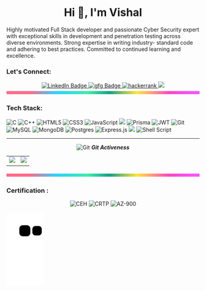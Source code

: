 

<h1 align="center">Hi 👋, I'm Vishal </h1>
<p>
  Highly motivated Full Stack developer and passionate Cyber Security expert with exceptional skills in development and penetration
  testing across diverse environments. Strong expertise in writing industry- standard code and adhering to best practices. Committed to continued
  learning and excellence.
</p>


<h3 align="left">Let's Connect:</h3>

<div id="badges" align = "center">
  <a href="https://www.linkedin.com/in/vishalpatsariya/">
    <img src="https://img.shields.io/badge/LinkedIn-blue?style=for-the-badge&logo=linkedin&logoColor=white" alt="LinkedIn Badge"/>
  </a>
    <a href="https://leetcode.com/itachi982/">
    <img src="https://img.shields.io/badge/-LeetCode-FFA116?style=for-the-badge&logo=LeetCode&logoColor=black" alt="gfg Badge"/>
  </a>
    <a href="https://www.hackerrank.com/profile/vishalpatsariya2">
      <img src="https://img.shields.io/badge/-Hackerrank-2EC866?style=for-the-badge&logo=HackerRank&logoColor=white" alt="hackerrank"/>
    </a>
   <a href="https://medium.com/@vishalpatsariya99">
      <img src="https://img.shields.io/badge/Medium-12100E?style=for-the-badge&logo=medium&logoColor=white/ alt="Medium">
    </a>

</div>

<img src="https://github.com/ArshErgon/ArshErgon/blob/main/assets/header/lineBar.png" width="100%" height="8px"/>

<h3 align="left">Tech Stack: </h3>

![C](https://img.shields.io/badge/c-%2300599C.svg?style=for-the-badge&logo=c&logoColor=white)
![C++](https://img.shields.io/badge/c++-%2300599C.svg?style=for-the-badge&logo=c%2B%2B&logoColor=white)
![HTML5](https://img.shields.io/badge/html5-%23E34F26.svg?style=for-the-badge&logo=html5&logoColor=white)
![CSS3](https://img.shields.io/badge/css3-%231572B6.svg?style=for-the-badge&logo=css3&logoColor=white)
![JavaScript](https://img.shields.io/badge/javascript-%23323330.svg?style=for-the-badge&logo=javascript&logoColor=%23F7DF1E)
[![](https://img.shields.io/badge/React--61DAFB?style=for-the-badge&logo=React)](#) 
![Prisma](https://img.shields.io/badge/Prisma-3982CE?style=for-the-badge&logo=Prisma&logoColor=white)
![JWT](https://img.shields.io/badge/JWT-black?style=for-the-badge&logo=JSON%20web%20tokens)
![Git](https://img.shields.io/badge/git-%23F05033.svg?style=for-the-badge&logo=git&logoColor=white)
![MySQL](https://img.shields.io/badge/mysql-%2300f.svg?style=for-the-badge&logo=mysql&logoColor=white)
![MongoDB](https://img.shields.io/badge/MongoDB-%234ea94b.svg?style=for-the-badge&logo=mongodb&logoColor=white)
![Postgres](https://img.shields.io/badge/postgres-%23316192.svg?style=for-the-badge&logo=postgresql&logoColor=white)
![Express.js](https://img.shields.io/badge/express.js-%23404d59.svg?style=for-the-badge&logo=express&logoColor=%2361DAFB)
[![](https://img.shields.io/badge/Linux--FCC624?style=for-the-badge&logo=Linux)](#)
![Shell Script](https://img.shields.io/badge/shell_script-%23121011.svg?style=for-the-badge&logo=gnu-bash&logoColor=white)



<hr>
<p align="center">
<img src="https://media.giphy.com/media/W5eoZHPpUx9sapR0eu/giphy.gif" width="30px" alt="Git"/>&nbsp;<i><b>Git Activeness</b></i></p>
 
<table cellpadding="0">
  <tr style="padding: 0">
    <!-- GitHub Stats Card -->  
    <td valign="top"><img height="200" src="https://github-readme-stats.vercel.app/api?username=itachi982&show_icons=true&theme=gruvbox"/></td>
    <!-- GitHub Top Language Card -->
    <td valign="top"><img height="200" src="https://github-readme-stats.vercel.app/api/top-langs/?username=itachi982&theme=radical&layout=compact&custom_title=Languages"/></td>
  </tr>
</table>

<p align="center">
  
<img src="https://github.com/ArshErgon/ArshErgon/blob/main/assets/header/lineBar.png" width="100%" height="8px"/>

<h3 align="left">Certification : </h3>

<div id="Certifications" align = "center">
  <img src="https://img.shields.io/badge/CEH-Certified-green.svg" alt="CEH">
  <img src="https://img.shields.io/badge/CRTP-Certified-green.svg" alt="CRTP">
  <img src="https://img.shields.io/badge/AZ--900-Certified-green.svg" alt="AZ-900">

</div>

![Snake animation](https://github.com/itachi982/itachi982/blob/output/github-contribution-grid-snake.svg)
